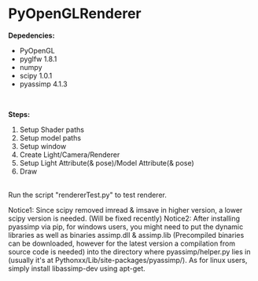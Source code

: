 # PyOpenGLRenderer

<b>Depedencies:</b>
<ul>
<li>PyOpenGL</li>
<li>pyglfw 1.8.1</li>
<li>numpy</li>
<li>scipy 1.0.1</li>
<li>pyassimp 4.1.3</li>
</ul>	
<br />

<b>Steps:</b>
<ol>
<li>Setup Shader paths</li>
<li>Setup model paths</li>
<li>Setup window</li>
<li>Create Light/Camera/Renderer</li>
<li>Setup Light Attribute(& pose)/Model Attribute(& pose)</li>
<li>Draw</li>
</ol>
 
<br />
Run the script "rendererTest.py" to test renderer.<br />

Notice1: Since scipy removed imread & imsave in higher version, a lower scipy version is needed. (Will be fixed recently)
Notice2: After installing pyassimp via pip, for windows users, you might need to put the dynamic libraries as well as binaries assimp.dll & assimp.lib (Precompiled binaries can be downloaded, however for the latest version a compilation from source code is needed) into the directory where pyassimp/helper.py lies in (usually it's at Pythonxx/Lib/site-packages/pyassimp/). As for linux users, simply install libassimp-dev using apt-get.


